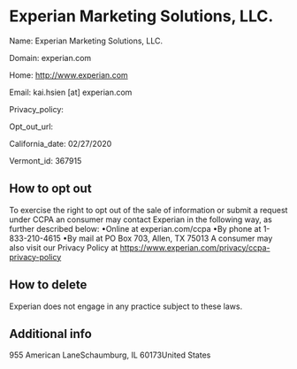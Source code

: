 
# Experian Marketing Solutions, LLC.

Name: Experian Marketing Solutions, LLC.

Domain: experian.com

Home: http://www.experian.com

Email: kai.hsien [at] experian.com

Privacy_policy: 

Opt_out_url: 

California_date: 02/27/2020

Vermont_id: 367915



## How to opt out

To exercise the right to opt out of the sale of information or submit a request under CCPA an consumer may contact Experian in the following way, as further described below:
•Online at experian.com/ccpa
•By phone at 1-833-210-4615
•By mail at PO Box 703, Allen, TX 75013
A consumer may also visit our Privacy Policy at https://www.experian.com/privacy/ccpa-privacy-policy

## How to delete

Experian does not engage in any practice subject to these laws.

## Additional info



955 American LaneSchaumburg, IL 60173United States

